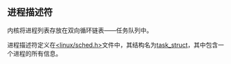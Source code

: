 ## 进程描述符

内核将进程列表存放在双向循环链表——任务队列中。

进程描述符定义在[<linux/sched.h>]()文件中，其结构名为[task_struct]()，其中包含一个进程的所有信息。